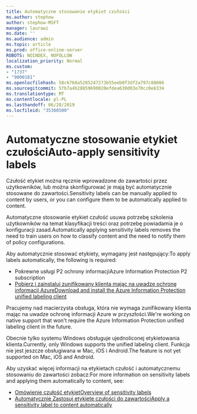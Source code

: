 ```yaml
---
title: Automatyczne stosowanie etykiet czułości
ms.author: stephow
author: stephow-MSFT
manager: laurawi
ms.date: ''
ms.audience: admin
ms.topic: article
ms.prod: office-online-server
ROBOTS: NOINDEX, NOFOLLOW
localization_priority: Normal
ms.custom:
- "1737"
- "9000181"
ms.openlocfilehash: 58c6768a5285247273b55eeb0f3df2a797c88086
ms.sourcegitcommit: 5fb7a4b28859690020efdea630d03e70cc0e6334
ms.translationtype: MT
ms.contentlocale: pl-PL
ms.lasthandoff: 06/28/2019
ms.locfileid: "35360500"
---
```

# <a name="auto-apply-sensitivity-labels"></a><span data-ttu-id="6bee4-102">Automatyczne stosowanie etykiet czułości</span><span class="sxs-lookup"><span data-stu-id="6bee4-102">Auto-apply sensitivity labels</span></span>

<span data-ttu-id="6bee4-103">Czułość etykiet można ręcznie wprowadzone do zawartości przez użytkowników, lub można skonfigurować je mają być automatycznie stosowane do zawartości.</span><span class="sxs-lookup"><span data-stu-id="6bee4-103">Sensitivity labels can be manually applied to content by users, or you can configure them to be automatically applied to content.</span></span>

<span data-ttu-id="6bee4-104">Automatyczne stosowanie etykiet czułość usuwa potrzebę szkolenia użytkowników na temat klasyfikacji treści oraz potrzebę powiadamia je o konfiguracji zasad.</span><span class="sxs-lookup"><span data-stu-id="6bee4-104">Automatically applying sensitivity labels removes the need to train users on how to classify content and the need to notify them of policy configurations.</span></span>

<span data-ttu-id="6bee4-105">Aby automatycznie stosować etykiety, wymagany jest następujący:</span><span class="sxs-lookup"><span data-stu-id="6bee4-105">To apply labels automatically, the following is required:</span></span>

- <span data-ttu-id="6bee4-106">Pokrewne usługi P2 ochrony informacji</span><span class="sxs-lookup"><span data-stu-id="6bee4-106">Azure Information Protection P2 subscription</span></span>
- [<span data-ttu-id="6bee4-107">Pobierz i zainstaluj zunifikowany klienta mając na uwadze ochronę informacji Azure</span><span class="sxs-lookup"><span data-stu-id="6bee4-107">Download and install the Azure Information Protection unified labeling client</span></span>](https://docs.microsoft.com/azure/information-protection/rms-client/install-unifiedlabelingclient-app)

<span data-ttu-id="6bee4-108">Pracujemy nad macierzysta obsługa, która nie wymaga zunifikowany klienta mając na uwadze ochronę informacji Azure w przyszłości.</span><span class="sxs-lookup"><span data-stu-id="6bee4-108">We're working on native support that won't require the Azure Information Protection unified labeling client in the future.</span></span>

<span data-ttu-id="6bee4-109">Obecnie tylko systemu Windows obsługuje ujednoliconej etykietowania klienta.</span><span class="sxs-lookup"><span data-stu-id="6bee4-109">Currently, only Windows supports the unified labeling client.</span></span>  <span data-ttu-id="6bee4-110">Funkcja nie jest jeszcze obsługiwana w Mac, iOS i Android.</span><span class="sxs-lookup"><span data-stu-id="6bee4-110">The feature is not yet supported on Mac, iOS and Android.</span></span>

<span data-ttu-id="6bee4-111">Aby uzyskać więcej informacji na etykietach czułość i automatycznemu stosowaniu do zawartości zobacz:</span><span class="sxs-lookup"><span data-stu-id="6bee4-111">For more information on sensitivity labels and applying them automatically to content,  see:</span></span>

- [<span data-ttu-id="6bee4-112">Omówienie czułość etykiet</span><span class="sxs-lookup"><span data-stu-id="6bee4-112">Overview of sensitivity labels</span></span>](https://docs.microsoft.com/office365/securitycompliance/sensitivity-labels)
- [<span data-ttu-id="6bee4-113">Automatycznie Zastosuj etykietę czułości do zawartości</span><span class="sxs-lookup"><span data-stu-id="6bee4-113">Apply a sensitivity label to content automatically</span></span>](https://docs.microsoft.com/office365/securitycompliance/apply_sensitivity_label_automatically)